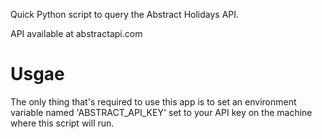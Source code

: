 Quick Python script to query the Abstract Holidays API.

API available at abstractapi.com

# Usgae

The only thing that's required to use this app is to set an environment variable named 'ABSTRACT_API_KEY' set to your API key on the machine where this script will run.